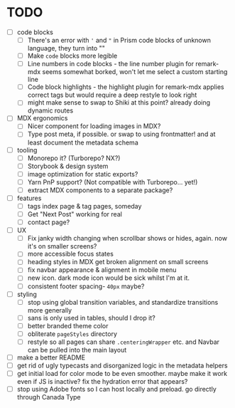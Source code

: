 # TODO

- [ ] code blocks
  - [ ] There's an error with `'` and `"` in Prism code blocks of unknown language, they turn into &quot;&quot;
  - [ ] Make `code` blocks more legible
  - [ ] Line numbers in code blocks - the line number plugin for remark-mdx seems somewhat borked, won't let me select a custom starting line
  - [ ] Code block highlights - the highlight plugin for remark-mdx applies correct tags but would require a deep restyle to look right
  - [ ] might make sense to swap to Shiki at this point? already doing dynamic routes
- [ ] MDX ergonomics
  - [ ] Nicer component for loading images in MDX?
  - [ ] Type post meta, if possible. or swap to using frontmatter! and at least document the metadata schema
- [ ] tooling
  - [ ] Monorepo it? (Turborepo? NX?)
  - [ ] Storybook & design system
  - [ ] image optimization for static exports?
  - [ ] Yarn PnP support? (Not compatible with Turborepo... yet!)
  - [ ] extract MDX components to a separate package?
- [ ] features
  - [ ] tags index page & tag pages, someday
  - [ ] Get "Next Post" working for real
  - [ ] contact page?
- [ ] UX
  - [ ] Fix janky width changing when scrollbar shows or hides, again. now it's on smaller screens?
  - [ ] more accessible focus states
  - [ ] heading styles in MDX get broken alignment on small screens
  - [ ] fix navbar appearance & alignment in mobile menu
  - [ ] new icon. dark mode icon would be sick whilst I'm at it.
  - [ ] consistent footer spacing- `40px` maybe?
- [ ] styling
  - [ ] stop using global transition variables, and standardize transitions more generally
  - [ ] sans is only used in tables, should I drop it?
  - [ ] better branded theme color
  - [ ] obliterate `pageStyles` directory
  - [ ] restyle so all pages can share `.centeringWrapper` etc. and Navbar can be pulled into the main layout
- [ ] make a better README
- [ ] get rid of ugly typecasts and disorganized logic in the metadata helpers
- [ ] get initial load for color mode to be even smoother. maybe make it work even if JS is inactive? fix the hydration error that appears?
- [ ] stop using Adobe fonts so I can host locally and preload. go directly through Canada Type
